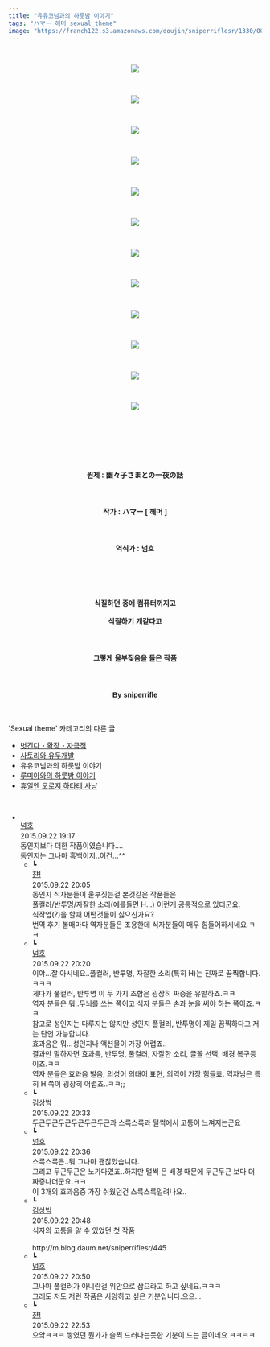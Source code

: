 ```yaml
---
title: "유유코님과의 하룻밤 이야기"
tags: "ハマー 헤머 sexual_theme"
image: "https://franch122.s3.amazonaws.com/doujin/sniperriflesr/1330/001.jpg"
---
```

<div class="article">
<p style="text-align: center;"><br/></p>
<p style="text-align: center;"><img src="{{ site.imgserver4 }}/sniperriflesr/1330/001.jpg"/></p>
<p style="text-align: center;"><br/></p>
<p style="text-align: center;"><img src="{{ site.imgserver4 }}/sniperriflesr/1330/002.jpg"/></p>
<p style="text-align: center;"><br/></p>
<p style="text-align: center;"><img src="{{ site.imgserver4 }}/sniperriflesr/1330/003.jpg"/></p>
<p style="text-align: center;"><br/></p>
<p style="text-align: center;"><img src="{{ site.imgserver4 }}/sniperriflesr/1330/004.jpg"/></p>
<p style="text-align: center;"><br/></p>
<p style="text-align: center;"><img src="{{ site.imgserver4 }}/sniperriflesr/1330/005.jpg"/></p>
<p style="text-align: center;"><br/></p>
<p style="text-align: center;"><img src="{{ site.imgserver4 }}/sniperriflesr/1330/006.jpg"/></p>
<p style="text-align: center;"><br/></p>
<p style="text-align: center;"><img src="{{ site.imgserver4 }}/sniperriflesr/1330/007.jpg"/></p>
<p style="text-align: center;"><br/></p>
<p style="text-align: center;"><img src="{{ site.imgserver4 }}/sniperriflesr/1330/008.jpg"/></p>
<p style="text-align: center;"><br/></p>
<p style="text-align: center;"><img src="{{ site.imgserver4 }}/sniperriflesr/1330/009.jpg"/></p>
<p style="text-align: center;"><br/></p>
<p style="text-align: center;"><img src="{{ site.imgserver4 }}/sniperriflesr/1330/010.jpg"/></p>
<p style="text-align: center;"><br/></p>
<p style="text-align: center;"><img src="{{ site.imgserver4 }}/sniperriflesr/1330/011.jpg"/></p>
<p style="text-align: center;"><br/></p>
<p style="text-align: center;"><img src="{{ site.imgserver4 }}/sniperriflesr/1330/012.jpg"/></p>
<p style="text-align: center;"><br/></p>
<p style="text-align: center;"><b style="font-family: 돋움, dotum, verdana, sans-serif; line-height: 1.6;"><br/></b></p>
<p style="text-align: center;"><b style="font-family: 돋움, dotum, verdana, sans-serif; line-height: 1.6;"><br/></b></p>
<p style="text-align: center;"><b style="font-family: 돋움, dotum, verdana, sans-serif; line-height: 1.6;">원제 : </b><font face="돋움, dotum, verdana, sans-serif"><b>幽々子さまとの一夜の話</b></font></p>
<p style="line-height: 1.6; font-family: 돋움, dotum, verdana, sans-serif; text-align: center;"><b><br/></b></p>
<p style="line-height: 1.6; font-family: 돋움, dotum, verdana, sans-serif; text-align: center;"><b>작가 : ハマー [ 헤머 ]</b></p>
<p style="line-height: 1.6; font-family: 돋움, dotum, verdana, sans-serif; text-align: center;"><b><br/></b></p>
<p style="line-height: 1.6; font-family: 돋움, dotum, verdana, sans-serif; text-align: center;"><b>역식가 : 넘호</b></p>
<p style="line-height: 1.6; font-family: 돋움, dotum, verdana, sans-serif; text-align: center;"><b><br/></b></p>
<p style="line-height: 1.6; font-family: 돋움, dotum, verdana, sans-serif; text-align: center;"><b><br/></b></p>
<p style="line-height: 1.6; font-family: 돋움, dotum, verdana, sans-serif; text-align: center;"><b><span style="; ">식질하던 중에 컴퓨터꺼지고</span></b></p>
<p style="line-height: 1.6; font-family: 돋움, dotum, verdana, sans-serif; text-align: center;"><b><span style="; ">식질하기 개같다고</span></b></p>
<p style="line-height: 1.6; font-family: 돋움, dotum, verdana, sans-serif; text-align: center;"><b><br/></b></p>
<p style="line-height: 1.6; font-family: 돋움, dotum, verdana, sans-serif; text-align: center;"><b><span style="; ">그렇게 울부짖음</span><span style="; ">을 들은 작품</span></b></p>
<p style="line-height: 1.6; font-family: 돋움, dotum, verdana, sans-serif; text-align: center;"><b><br/></b></p>
<p style="line-height: 1.6; font-family: 돋움, dotum, verdana, sans-serif; text-align: center;"><b><span style="; ">By sniperrifle</span></b></p>
</div><br/>
<div class="another">
<p>'Sexual theme' 카테고리의 다른 글</p>
<ul>
<li><a href="/sniperriflesr_1895">벗긴다・확장・자극적</a></li>
<li><a href="/sniperriflesr_1805">사토리와 유두개발</a></li>
<li>유유코님과의 하룻밤 이야기</li>
<li><a href="/sniperriflesr_1288">루미아와의 하룻밤 이야기</a></li>
<li><a href="/sniperriflesr_767">휴일엔 오로지 하타테 사냥</a></li>
</ul>
</div><br/>
<div class="comment" id="commentListBlock_1330" style="display:block"><ul><li class="firstCmt"><div class="opinionListMenu">
<div class="icon"><img alt="" class="myicon" src="http://cfile225.uf.daum.net/M21x21/246F64375446F2D80504DE"/></div>
<div class="fl">
<a class="bold" href="http://blog.daum.net/ruemnumho" target="_blank">넘호 </a>
<div style="width: 1px; height: 1px; overflow: hidden; visibility: hidden; border:1px solid red">
<span id="uname3962" style="display:none;">넘호</span>
<span id="pwd3962" style="display:none;"></span>
<span id="emailblog3962" name="http://blog.daum.net/ruemnumho" style="display:none;"></span>
<span id="open3962" style="display:none">Y</span>
</div>
</div>
<div class="sDateTime">2015.09.22 19:17</div>
</div>
<div class="cont" id="Text3962">동인지보다 더한 작품이였습니다....<br/>동인지는 그나마 흑백이지..이건...^^</div>
<div class="contReArea" id="inWrite3962" style="display:none;"></div>
<ul><li class="secondCmt"><div class="opinionListMenuRe" id="parent_3962">
<div class="reIcon">┗</div>
<div class="icon"><img alt="" class="myicon" src="http://i1.daumcdn.net/pimg/blog/p_img/mycon/basic_2.gif"/></div>
<div class="fl">
<a class="bold" href="http://blog.daum.net/ianknightoffrozensea" target="_blank">챤! </a>
<div style="width: 1px; height: 1px; overflow: hidden; visibility: hidden; border:1px solid red">
<span id="uname3963" style="display:none;">챤!</span>
<span id="pwd3963" style="display:none;"></span>
<span id="emailblog3963" name="http://blog.daum.net/ianknightoffrozensea" style="display:none;"></span>
<span id="open3963" style="display:none">Y</span>
</div>
</div>
<div class="sDateTime">2015.09.22 20:05</div>
</div>
<div class="contRe" id="Text3963">동인지 식자분들이 울부짓는걸 본것같은 작품들은<br/>풀컬러/반투명/자잘한 소리(예를들면 H...) 이런게 공통적으로 있더군요.<br/>식작업(?)을 할때 어떤것들이 싫으신가요?<br/>번역 후기 볼때마다 역자분들은 조용한데 식자분들이 매우 힘들어하시네요 ㅋㅋ</div>
<div class="contReReArea" id="inWrite3963" style="display:none;"></div>
</li><li class="secondCmt"><div class="opinionListMenuRe" id="parent_3962">
<div class="reIcon">┗</div>
<div class="icon"><img alt="" class="myicon" src="http://cfile225.uf.daum.net/M21x21/246F64375446F2D80504DE"/></div>
<div class="fl">
<a class="bold" href="http://blog.daum.net/ruemnumho" target="_blank">넘호 </a>
<div style="width: 1px; height: 1px; overflow: hidden; visibility: hidden; border:1px solid red">
<span id="uname3964" style="display:none;">넘호</span>
<span id="pwd3964" style="display:none;"></span>
<span id="emailblog3964" name="http://blog.daum.net/ruemnumho" style="display:none;"></span>
<span id="open3964" style="display:none">Y</span>
</div>
</div>
<div class="sDateTime">2015.09.22 20:20</div>
</div>
<div class="contRe" id="Text3964">이야...잘 아시네요..풀컬러, 반투명, 자잘한 소리(특히 H)는 진짜로 끔찍합니다.ㅋㅋㅋ<br/>게다가 풀컬러, 반투명 이 두 가지 조합은 굉장히 짜증을 유발하죠.ㅋㅋ<br/>역자 분들은 뭐..두뇌를 쓰는 쪽이고 식자 분들은 손과 눈을 써야 하는 쪽이죠.ㅋㅋ<br/>참고로 성인지는 다루지는 않지만 성인지 풀컬러, 반투명이 제일 끔찍하다고 저는 단언 가능합니다.<br/>효과음은 뭐...성인지나 액션물이 가장 어렵죠..<br/>결과만 말하자면 효과음, 반투명, 풀컬러, 자잘한 소리, 글꼴 선택, 배경 복구등 이죠.ㅋㅋ<br/>역자 분들은 효과음 발음, 의성어 의태어 표현, 의역이 가장 힘들죠. 역자님은 특히 H 쪽이 굉장히 어렵죠..ㅋㅋ;;</div>
<div class="contReReArea" id="inWrite3964" style="display:none;"></div>
</li><li class="secondCmt"><div class="opinionListMenuRe" id="parent_3962">
<div class="reIcon">┗</div>
<div class="icon"><img alt="" class="myicon" src="http://i1.daumcdn.net/pimg/blog/p_img/mycon/basic_2.gif"/></div>
<div class="fl">
<a class="bold" href="http://blog.daum.net/redkinder" target="_blank">김상범 </a>
<div style="width: 1px; height: 1px; overflow: hidden; visibility: hidden; border:1px solid red">
<span id="uname3965" style="display:none;">김상범</span>
<span id="pwd3965" style="display:none;"></span>
<span id="emailblog3965" name="http://blog.daum.net/redkinder" style="display:none;"></span>
<span id="open3965" style="display:none">Y</span>
</div>
</div>
<div class="sDateTime">2015.09.22 20:33</div>
</div>
<div class="contRe" id="Text3965">두근두근두근두근두근두근과 스륵스륵과 털썩에서 고통이 느껴지는군요</div>
<div class="contReReArea" id="inWrite3965" style="display:none;"></div>
</li><li class="secondCmt"><div class="opinionListMenuRe" id="parent_3962">
<div class="reIcon">┗</div>
<div class="icon"><img alt="" class="myicon" src="http://cfile225.uf.daum.net/M21x21/246F64375446F2D80504DE"/></div>
<div class="fl">
<a class="bold" href="http://blog.daum.net/ruemnumho" target="_blank">넘호 </a>
<div style="width: 1px; height: 1px; overflow: hidden; visibility: hidden; border:1px solid red">
<span id="uname3966" style="display:none;">넘호</span>
<span id="pwd3966" style="display:none;"></span>
<span id="emailblog3966" name="http://blog.daum.net/ruemnumho" style="display:none;"></span>
<span id="open3966" style="display:none">Y</span>
</div>
</div>
<div class="sDateTime">2015.09.22 20:36</div>
</div>
<div class="contRe" id="Text3966">스륵스륵은..뭐 그나마 괜찮았습니다.<br/>그리고 두근두근은 노가다였죠..하지만 털썩 은 배경 때문에 두근두근 보다 더 짜증나더군요.ㅋㅋ<br/>이 3개의 효과음중 가장 쉬웠던건 스륵스륵일려나요..</div>
<div class="contReReArea" id="inWrite3966" style="display:none;"></div>
</li><li class="secondCmt"><div class="opinionListMenuRe" id="parent_3962">
<div class="reIcon">┗</div>
<div class="icon"><img alt="" class="myicon" src="http://i1.daumcdn.net/pimg/blog/p_img/mycon/basic_2.gif"/></div>
<div class="fl">
<a class="bold" href="http://blog.daum.net/redkinder" target="_blank">김상범 </a>
<div style="width: 1px; height: 1px; overflow: hidden; visibility: hidden; border:1px solid red">
<span id="uname3967" style="display:none;">김상범</span>
<span id="pwd3967" style="display:none;"></span>
<span id="emailblog3967" name="http://blog.daum.net/redkinder" style="display:none;"></span>
<span id="open3967" style="display:none">Y</span>
</div>
</div>
<div class="sDateTime">2015.09.22 20:48</div>
</div>
<div class="contRe" id="Text3967">식자의 고통을 알 수 있었던 첫 작품<br/>
<br/>
http://m.blog.daum.net/sniperriflesr/445</div>
<div class="contReReArea" id="inWrite3967" style="display:none;"></div>
</li><li class="secondCmt"><div class="opinionListMenuRe" id="parent_3962">
<div class="reIcon">┗</div>
<div class="icon"><img alt="" class="myicon" src="http://cfile225.uf.daum.net/M21x21/246F64375446F2D80504DE"/></div>
<div class="fl">
<a class="bold" href="http://blog.daum.net/ruemnumho" target="_blank">넘호 </a>
<div style="width: 1px; height: 1px; overflow: hidden; visibility: hidden; border:1px solid red">
<span id="uname3968" style="display:none;">넘호</span>
<span id="pwd3968" style="display:none;"></span>
<span id="emailblog3968" name="http://blog.daum.net/ruemnumho" style="display:none;"></span>
<span id="open3968" style="display:none">Y</span>
</div>
</div>
<div class="sDateTime">2015.09.22 20:50</div>
</div>
<div class="contRe" id="Text3968">그나마 풀컬러가 아니란걸 위안으로 삼으라고 하고 싶네요.ㅋㅋㅋ<br/>그래도 저도 저런 작품은 사양하고 싶은 기분입니다.으으...</div>
<div class="contReReArea" id="inWrite3968" style="display:none;"></div>
</li><li class="secondCmt"><div class="opinionListMenuRe" id="parent_3962">
<div class="reIcon">┗</div>
<div class="icon"><img alt="" class="myicon" src="http://i1.daumcdn.net/pimg/blog/p_img/mycon/basic_2.gif"/></div>
<div class="fl">
<a class="bold" href="http://blog.daum.net/ianknightoffrozensea" target="_blank">챤! </a>
<div style="width: 1px; height: 1px; overflow: hidden; visibility: hidden; border:1px solid red">
<span id="uname3969" style="display:none;">챤!</span>
<span id="pwd3969" style="display:none;"></span>
<span id="emailblog3969" name="http://blog.daum.net/ianknightoffrozensea" style="display:none;"></span>
<span id="open3969" style="display:none">Y</span>
</div>
</div>
<div class="sDateTime">2015.09.22 22:53</div>
</div>
<div class="contRe" id="Text3969">으앜ㅋㅋㅋ 쌓였던 뭔가가 슬쩍 드러나는듯한 기분이 드는 글이네요 ㅋㅋㅋㅋ<br/></div>
<div class="contReReArea" id="inWrite3969" style="display:none;"></div>
</li></ul></li></ul>
</div><br/>
<br/>
<p id="refer"></p>
<br/>
